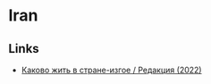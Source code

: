 # Iran

## Links

- [Каково жить в стране-изгое / Редакция (2022)](https://www.youtube.com/watch?v=W4keR51qGBs)